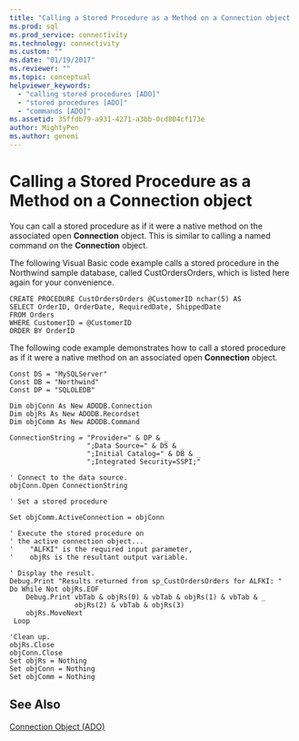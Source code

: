 ```yaml
---
title: "Calling a Stored Procedure as a Method on a Connection object | Microsoft Docs"
ms.prod: sql
ms.prod_service: connectivity
ms.technology: connectivity
ms.custom: ""
ms.date: "01/19/2017"
ms.reviewer: ""
ms.topic: conceptual
helpviewer_keywords: 
  - "calling stored procedures [ADO]"
  - "stored procedures [ADO]"
  - "commands [ADO]"
ms.assetid: 35ffdb79-a931-4271-a3bb-0cd804cf173e
author: MightyPen
ms.author: genemi
---
```

# Calling a Stored Procedure as a Method on a Connection object
You can call a stored procedure as if it were a native method on the associated open **Connection** object. This is similar to calling a named command on the **Connection** object.  
  
 The following Visual Basic code example calls a stored procedure in the Northwind sample database, called CustOrdersOrders, which is listed here again for your convenience.  
  
```  
CREATE PROCEDURE CustOrdersOrders @CustomerID nchar(5) AS  
SELECT OrderID, OrderDate, RequiredDate, ShippedDate  
FROM Orders  
WHERE CustomerID = @CustomerID  
ORDER BY OrderID  
```  
  
 The following code example demonstrates how to call a stored procedure as if it were a native method on an associated open **Connection** object.  
  
```  
Const DS = "MySQLServer"  
Const DB = "Northwind"  
Const DP = "SQLOLEDB"  
  
Dim objConn As New ADODB.Connection  
Dim objRs As New ADODB.Recordset  
Dim objComm As New ADODB.Command  
  
ConnectionString = "Provider=" & DP & _  
                   ";Data Source=" & DS & _  
                   ";Initial Catalog=" & DB & _  
                   ";Integrated Security=SSPI;"  
  
' Connect to the data source.  
objConn.Open ConnectionString  
  
' Set a stored procedure  
  
Set objComm.ActiveConnection = objConn  
  
' Execute the stored procedure on  
' the active connection object...  
'    "ALFKI" is the required input parameter,  
'    objRs is the resultant output variable.  
  
' Display the result.  
Debug.Print "Results returned from sp_CustOrdersOrders for ALFKI: "  
Do While Not objRs.EOF  
    Debug.Print vbTab & objRs(0) & vbTab & objRs(1) & vbTab & _  
                objRs(2) & vbTab & objRs(3)  
    objRs.MoveNext  
 Loop  
  
'Clean up.  
objRs.Close  
objConn.Close  
Set objRs = Nothing  
Set objConn = Nothing  
Set objComm = Nothing  
```  
  
## See Also  
 [Connection Object (ADO)](../../../ado/reference/ado-api/connection-object-ado.md)
